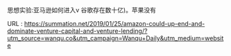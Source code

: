 思想实验:亚马逊如何进入v 
 谷歌存在数十亿)。苹果没有 
   
  URL : https://summation.net/2019/01/25/amazon-could-up-end-and-dominate-venture-capital-and-venture-lending/?utm_source=wanqu.co&utm_campaign=Wanqu+Daily&utm_medium=website